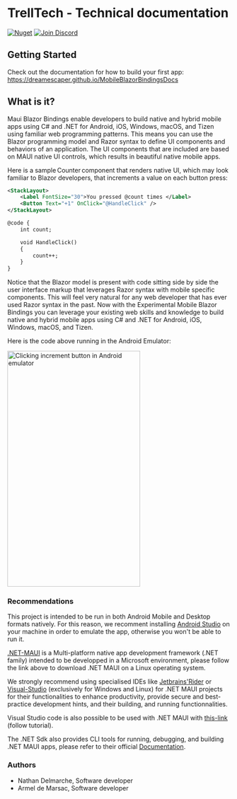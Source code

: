 # TrellTech - Technical documentation

[![Nuget](https://img.shields.io/nuget/v/BlazorBindings.Maui)](https://www.nuget.org/packages/BlazorBindings.Maui/)
[![Join Discord](https://img.shields.io/badge/discord-join%20chat-46BC99)](https://discord.com/channels/732297728826277939/734865521400610856)

## Getting Started

Check out the documentation for how to build your first app: https://dreamescaper.github.io/MobileBlazorBindingsDocs

## What is it?

Maui Blazor Bindings enable developers to build native and hybrid mobile apps using C# and .NET for Android, iOS, Windows, macOS, and Tizen using familiar web programming patterns. This means you can use the Blazor programming model and Razor syntax to define UI components and behaviors of an application. The UI components that are included are based on MAUI native UI controls, which results in beautiful native mobile apps.

Here is a sample Counter component that renders native UI, which may look familiar to Blazor developers, that increments a value on each button press:

```xml
<StackLayout>
    <Label FontSize="30">You pressed @count times </Label>
    <Button Text="+1" OnClick="@HandleClick" />
</StackLayout>

@code {
    int count;

    void HandleClick()
    {
        count++;
    }
}
```

Notice that the Blazor model is present with code sitting side by side the user interface markup that leverages Razor syntax with mobile specific components. This will feel very natural for any web developer that has ever used Razor syntax in the past. Now with the Experimental Mobile Blazor Bindings you can leverage your existing web skills and knowledge to build native and hybrid mobile apps using C# and .NET for Android, iOS, Windows, macOS, and Tizen.

Here is the code above running in the Android Emulator:

<img src="https://devblogs.microsoft.com/aspnet/wp-content/uploads/sites/16/2020/01/blazor-android-counter-2.gif" alt="Clicking increment button in Android emulator" width="300" height="533" class="aligncenter size-full wp-image-23061" />


### Recommendations
This project is intended to be run in both Android Mobile and Desktop formats natively. For this reason, we recomment installing [Android Studio](https://developer.android.com/studio/install) on your machine in order to emulate the app, otherwise you won't be able to run it. 


[.NET-MAUI](https://techcommunity.microsoft.com/t5/educator-developer-blog/net-maui-on-linux-with-visual-studio-code/ba-p/3982195) is a Multi-platform native app development framework (.NET family) intended to be developped in a Microsoft environment, please follow the link above to download .NET MAUI on a Linux operating system.

We strongly recommend using specialised IDEs like [Jetbrains'Rider](https://www.google.com/url?sa=t&source=web&rct=j&opi=89978449&url=https://www.jetbrains.com/fr-fr/rider/&ved=2ahUKEwiMncq-342FAxVlUqQEHbFyCxgQFnoECAYQAQ&usg=AOvVaw3-bC_BsCu8o0jRamzNURUR) or [Visual-Studio](https://www.google.com/url?sa=t&source=web&rct=j&opi=89978449&url=https://learn.microsoft.com/fr-fr/visualstudio/install/install-visual-studio%3Fview%3Dvs-2022&ved=2ahUKEwivopnL342FAxXGVqQEHXwHCfYQFnoECCEQAQ&usg=AOvVaw3Mp2MaKegsbQ6ffFBEuVgO) (exclusively for Windows and Linux) for .NET MAUI projects for their functionalities to enhance productivity, provide secure and best-practice development hints, and their building, and running functionnalities. 

Visual Studio code is also possible to be used with .NET MAUI with [this-link](https://techcommunity.microsoft.com/t5/educator-developer-blog/net-maui-on-linux-with-visual-studio-code/ba-p/3982195) (follow tutorial).

The .NET Sdk also provides CLI tools for running, debugging, and building .NET MAUI apps, please refer to their official [Documentation](https://learn.microsoft.com/fr-fr/dotnet/maui/what-is-maui?view=net-maui-8.0).

### Authors
- Nathan Delmarche, Software developer
- Armel de Marsac, Software developer